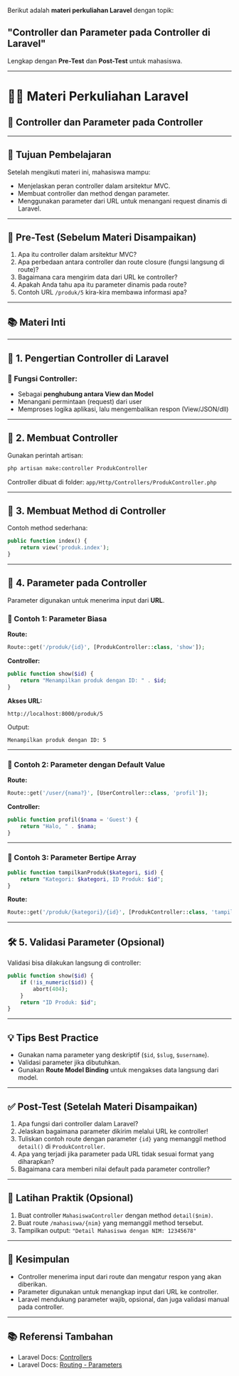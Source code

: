 Berikut adalah **materi perkuliahan Laravel** dengan topik:

## **"Controller dan Parameter pada Controller di Laravel"**

Lengkap dengan **Pre-Test** dan **Post-Test** untuk mahasiswa.

---

# 🧑‍🏫 Materi Perkuliahan Laravel

## 📘 **Controller dan Parameter pada Controller**

---

## 🎯 **Tujuan Pembelajaran**

Setelah mengikuti materi ini, mahasiswa mampu:

* Menjelaskan peran controller dalam arsitektur MVC.
* Membuat controller dan method dengan parameter.
* Menggunakan parameter dari URL untuk menangani request dinamis di Laravel.

---

## 📝 **Pre-Test (Sebelum Materi Disampaikan)**

1. Apa itu controller dalam arsitektur MVC?
2. Apa perbedaan antara controller dan route closure (fungsi langsung di route)?
3. Bagaimana cara mengirim data dari URL ke controller?
4. Apakah Anda tahu apa itu parameter dinamis pada route?
5. Contoh URL `/produk/5` kira-kira membawa informasi apa?

---

## 📚 **Materi Inti**

---

## 📌 1. **Pengertian Controller di Laravel**

### 🔎 Fungsi Controller:

* Sebagai **penghubung antara View dan Model**
* Menangani permintaan (request) dari user
* Memproses logika aplikasi, lalu mengembalikan respon (View/JSON/dll)

---

## 📌 2. **Membuat Controller**

Gunakan perintah artisan:

```bash
php artisan make:controller ProdukController
```

Controller dibuat di folder:
`app/Http/Controllers/ProdukController.php`

---

## 📌 3. **Membuat Method di Controller**

Contoh method sederhana:

```php
public function index() {
    return view('produk.index');
}
```

---

## 📌 4. **Parameter pada Controller**

Parameter digunakan untuk menerima input dari **URL**.

### 📌 Contoh 1: Parameter Biasa

**Route:**

```php
Route::get('/produk/{id}', [ProdukController::class, 'show']);
```

**Controller:**

```php
public function show($id) {
    return "Menampilkan produk dengan ID: " . $id;
}
```

**Akses URL:**

```
http://localhost:8000/produk/5
```

Output:

```
Menampilkan produk dengan ID: 5
```

---

### 📌 Contoh 2: Parameter dengan Default Value

**Route:**

```php
Route::get('/user/{nama?}', [UserController::class, 'profil']);
```

**Controller:**

```php
public function profil($nama = 'Guest') {
    return "Halo, " . $nama;
}
```

---

### 📌 Contoh 3: Parameter Bertipe Array

```php
public function tampilkanProduk($kategori, $id) {
    return "Kategori: $kategori, ID Produk: $id";
}
```

**Route:**

```php
Route::get('/produk/{kategori}/{id}', [ProdukController::class, 'tampilkanProduk']);
```

---

## 🛠️ 5. **Validasi Parameter (Opsional)**

Validasi bisa dilakukan langsung di controller:

```php
public function show($id) {
    if (!is_numeric($id)) {
        abort(404);
    }
    return "ID Produk: $id";
}
```

---

## 💡 Tips Best Practice

* Gunakan nama parameter yang deskriptif (`$id`, `$slug`, `$username`).
* Validasi parameter jika dibutuhkan.
* Gunakan **Route Model Binding** untuk mengakses data langsung dari model.

---

## ✅ **Post-Test (Setelah Materi Disampaikan)**

1. Apa fungsi dari controller dalam Laravel?
2. Jelaskan bagaimana parameter dikirim melalui URL ke controller!
3. Tuliskan contoh route dengan parameter `{id}` yang memanggil method `detail()` di `ProdukController`.
4. Apa yang terjadi jika parameter pada URL tidak sesuai format yang diharapkan?
5. Bagaimana cara memberi nilai default pada parameter controller?

---

## 🧠 **Latihan Praktik (Opsional)**

1. Buat controller `MahasiswaController` dengan method `detail($nim)`.
2. Buat route `/mahasiswa/{nim}` yang memanggil method tersebut.
3. Tampilkan output:
   `"Detail Mahasiswa dengan NIM: 12345678"`

---

## 📎 **Kesimpulan**

* Controller menerima input dari route dan mengatur respon yang akan diberikan.
* Parameter digunakan untuk menangkap input dari URL ke controller.
* Laravel mendukung parameter wajib, opsional, dan juga validasi manual pada controller.

---

## 📚 **Referensi Tambahan**

* Laravel Docs: [Controllers](https://laravel.com/docs/controllers)
* Laravel Docs: [Routing - Parameters](https://laravel.com/docs/routing#parameters)

